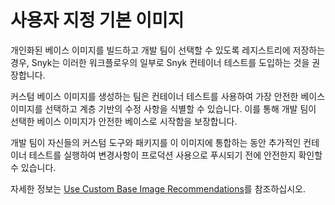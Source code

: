 # 사용자 지정 기본 이미지

개인화된 베이스 이미지를 빌드하고 개발 팀이 선택할 수 있도록 레지스트리에 저장하는 경우, Snyk는 이러한 워크플로우의 일부로 Snyk 컨테이너 테스트를 도입하는 것을 권장합니다.

커스텀 베이스 이미지를 생성하는 팀은 컨테이너 테스트를 사용하여 가장 안전한 베이스 이미지를 선택하고 계층 기반의 수정 사항을 식별할 수 있습니다. 이를 통해 개발 팀이 선택한 베이스 이미지가 안전한 베이스로 시작함을 보장합니다.

개발 팀이 자신들의 커스텀 도구와 패키지를 이 이미지에 통합하는 동안 추가적인 컨테이너 테스트를 실행하여 변경사항이 프로덕션 사용으로 푸시되기 전에 안전한지 확인할 수 있습니다.

자세한 정보는 [Use Custom Base Image Recommendations](../../../scan-with-snyk/snyk-container/use-snyk-container/use-custom-base-image-recommendations/)를 참조하십시오.
